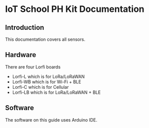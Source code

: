 # IoT School PH Kit Documentation

## Introduction

This documentation covers all sensors.

## Hardware

There are four Lorfi boards
- Lorfi-L which is for LoRa/LoRaWAN
- Lorfi-WB which is for Wi-Fi + BLE
- Lorfi-C which is for Cellular
- Lorfi-LB which is for LoRa/LoRaWAN + BLE

## Software

The software on this guide uses Arduino IDE.


